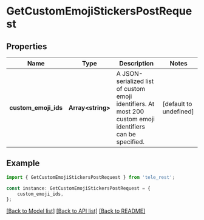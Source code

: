 # GetCustomEmojiStickersPostRequest


## Properties

Name | Type | Description | Notes
------------ | ------------- | ------------- | -------------
**custom_emoji_ids** | **Array&lt;string&gt;** | A JSON-serialized list of custom emoji identifiers. At most 200 custom emoji identifiers can be specified. | [default to undefined]

## Example

```typescript
import { GetCustomEmojiStickersPostRequest } from 'tele_rest';

const instance: GetCustomEmojiStickersPostRequest = {
    custom_emoji_ids,
};
```

[[Back to Model list]](../README.md#documentation-for-models) [[Back to API list]](../README.md#documentation-for-api-endpoints) [[Back to README]](../README.md)
